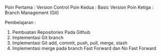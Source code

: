 Poin Pertama : Version Control
Poin Kedua : Basic Version
Poin Ketiga : Branch Management (Git)

Pembelajaran :
1. Pembuatan Repositories Pada Github
2. Implementasi Git branch
3. Implementasi Git add, commit, push, pull, merge, stash
4. Implementasi merge pada branch Fast Forward dan No Fast Forward 